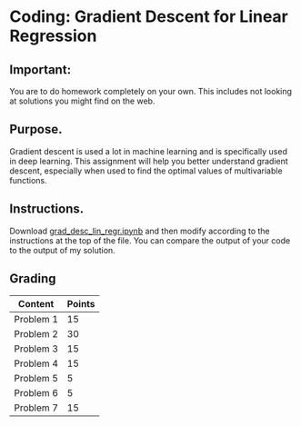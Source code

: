 # Coding: Gradient Descent for Linear Regression

## Important: 
You are to do homework completely on your own.  This includes not looking at solutions you might find on the web.

## Purpose.  
Gradient descent is used a lot in machine learning and is specifically used in deep learning.   This assignment will help you better understand gradient descent, especially when used to find the optimal values of multivariable functions.

## Instructions.  
Download [grad_desc_lin_regr.ipynb](grad_desc_lin_regr.ipynb) and then modify according to the instructions at the top of the file.  You can compare the output of your code to the output of my solution.

## Grading

| Content   | Points |
|-----------|--------|
| Problem 1 | 15     |
| Problem 2 | 30     |
| Problem 3 | 15     |
| Problem 4 | 15     |
| Problem 5 | 5      |
| Problem 6 | 5      |
| Problem 7 | 15     |